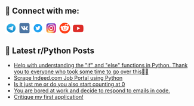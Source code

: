 ## 🔎 Connect with me:
[<img src="https://github.com/bullbesh/bullbesh/blob/main/images/Telegram.png" width="32" height="32" />](https://t.me/bullbesh)
[<img src="https://github.com/bullbesh/bullbesh/blob/main/images/VK.png" width="32" height="32" />](https://vk.com/bullbesh)
[<img src="https://github.com/bullbesh/bullbesh/blob/main/images/Twitter.png" width="32" height="32" />](https://twitter.com/bullbesh1)
[<img src="https://github.com/bullbesh/bullbesh/blob/main/images/Instagram.png" width="32" height="32" />](https://www.instagram.com/bullbesh)
[<img src="https://github.com/bullbesh/bullbesh/blob/main/images/Reddit.png" width="32" height="32" />](https://www.reddit.com/user/bullbesh)
[<img src="https://github.com/bullbesh/bullbesh/blob/main/images/YouTube.png" width="32" height="32" />](https://www.youtube.com/channel/UCtfjRs6uzgq5mfm8S06WTcg)

## 📕 Latest r/Python Posts
<!-- BLOG-POST-LIST:START -->
- [Help with understanding the &quot;if&quot; and &quot;else&quot; functions in Python. Thank you to everyone who took some time to go over this🫶🫶](https://www.reddit.com/r/Python/comments/111wgxe/help_with_understanding_the_if_and_else_functions/)
- [Scrape Indeed.com Job Portal using Python](https://www.reddit.com/r/Python/comments/111vrq3/scrape_indeedcom_job_portal_using_python/)
- [Is it just me or do you also start counting at 0](https://www.reddit.com/r/Python/comments/111ursn/is_it_just_me_or_do_you_also_start_counting_at_0/)
- [You are bored at work and decide to respond to emails in code.](https://www.reddit.com/r/Python/comments/111rvvs/you_are_bored_at_work_and_decide_to_respond_to/)
- [Critique my first application!](https://www.reddit.com/r/Python/comments/111ro8v/critique_my_first_application/)
<!-- BLOG-POST-LIST:END -->
